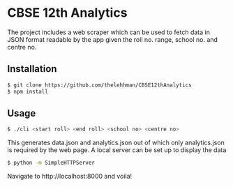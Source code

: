 # CBSE 12th Analytics

The project includes a web scraper which can be used to fetch data in JSON format readable by the app given the roll no. range, school no. and centre no.

## Installation
```sh
$ git clone https://github.com/thelehhman/CBSE12thAnalytics
$ npm install
```
## Usage

```sh
$ ./cli <start roll> <end roll> <school no> <centre no>
```
This generates data.json and analytics.json out of which only analytics.json is required by the web page.
A local server can be set up to display the data

```sh
$ python -m SimpleHTTPServer
```

Navigate to http://localhost:8000 and voila!
